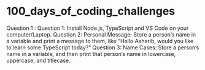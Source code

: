 # 100_days_of_coding_challenges
Question 1 : Question 1: Install Node.js, TypeScript and VS Code on your computer/Laptop.
Question 2: Personal Message: Store a person’s name in a variable and print a message to them, like “Hello Asharib, would you like to learn some TypeScript today?”
Question 3: Name Cases: Store a person’s name in a variable, and then print that person’s name in lowercase, uppercase, and titlecase.

